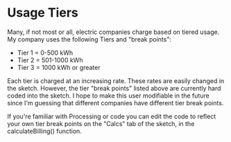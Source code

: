 # Usage Tiers #

Many, if not most or all, electric companies charge based on tiered usage. My company uses the following Tiers and "break points":
  * Tier 1 = 0-500 kWh
  * Tier 2 = 501-1000 kWh
  * Tier 3 = 1000 kWh or greater

Each tier is charged at an increasing rate. These rates are easily changed in the sketch. However, the tier "break points" listed above are currently hard coded into the sketch. I hope to make this user modifiable in the future since I'm guessing that different companies have different tier break points.

If you're familiar with Processing or code you can edit the code to reflect your own tier break points on the "Calcs" tab of the sketch, in the calculateBilling() function.